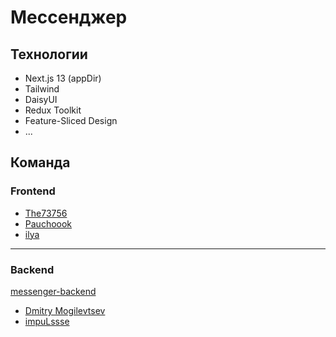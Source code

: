 # Мессенджер

## Технологии

- Next.js 13 (appDir)
- Tailwind
- DaisyUI
- Redux Toolkit
- Feature-Sliced Design
- ...

## Команда

### Frontend

- [The73756](https://github.com/The73756)
- [Pauchoook](https://github.com/Pauchoook)
- [ilya](https://github.com/ilya123558)

---

### Backend

[messenger-backend](https://github.com/mogilevtsevdmitry/messenger-backend)

- [Dmitry Mogilevtsev](https://github.com/mogilevtsevdmitry)
- [impuLssse](https://github.com/impuLssse)

